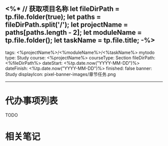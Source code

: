 <%*
// 获取项目名称
let fileDirPath = tp.file.folder(true);
let paths = fileDirPath.split('/');
let projectName = paths[paths.length - 2];
let moduleName = tp.file.folder();
let taskName = tp.file.title;
-%>
---
tags: <%projectName%>/<%moduleName%>/<%taskName%> mytodo
type: Study
course: <%projectName%>
courseType: Section
fileDirPath: <%fileDirPath%>
dateStart: <%tp.date.now("YYYY-MM-DD")%>
dateFinish: <%tp.date.now("YYYY-MM-DD")%>
finished: false
banner: Study
displayIcon: pixel-banner-images/章节任务.png

---
# 代办事项列表
TODO
# 相关笔记




